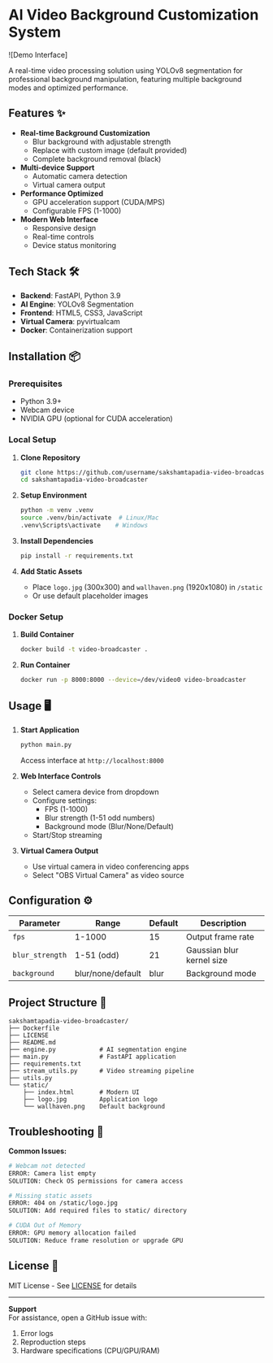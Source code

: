 # AI Video Background Customization System

![Demo Interface]

A real-time video processing solution using YOLOv8 segmentation for professional background manipulation, featuring multiple background modes and optimized performance.

## Features ✨

- **Real-time Background Customization**
  - Blur background with adjustable strength
  - Replace with custom image (default provided)
  - Complete background removal (black)
- **Multi-device Support**
  - Automatic camera detection
  - Virtual camera output
- **Performance Optimized**
  - GPU acceleration support (CUDA/MPS)
  - Configurable FPS (1-1000)
- **Modern Web Interface**
  - Responsive design
  - Real-time controls
  - Device status monitoring

## Tech Stack 🛠️

- **Backend**: FastAPI, Python 3.9
- **AI Engine**: YOLOv8 Segmentation
- **Frontend**: HTML5, CSS3, JavaScript
- **Virtual Camera**: pyvirtualcam
- **Docker**: Containerization support

## Installation 📦

### Prerequisites
- Python 3.9+
- Webcam device
- NVIDIA GPU (optional for CUDA acceleration)

### Local Setup

1. **Clone Repository**
   ```bash
   git clone https://github.com/username/sakshamtapadia-video-broadcaster.git
   cd sakshamtapadia-video-broadcaster
   ```

2. **Setup Environment**
   ```bash
   python -m venv .venv
   source .venv/bin/activate  # Linux/Mac
   .venv\Scripts\activate    # Windows
   ```

3. **Install Dependencies**
   ```bash
   pip install -r requirements.txt
   ```

4. **Add Static Assets**
   - Place `logo.jpg` (300x300) and `wallhaven.png` (1920x1080) in `/static`
   - Or use default placeholder images

### Docker Setup

1. **Build Container**
   ```bash
   docker build -t video-broadcaster .
   ```

2. **Run Container**
   ```bash
   docker run -p 8000:8000 --device=/dev/video0 video-broadcaster
   ```

## Usage 🖥️

1. **Start Application**
   ```bash
   python main.py
   ```
   Access interface at `http://localhost:8000`

2. **Web Interface Controls**
   - Select camera device from dropdown
   - Configure settings:
     - FPS (1-1000)
     - Blur strength (1-51 odd numbers)
     - Background mode (Blur/None/Default)
   - Start/Stop streaming

3. **Virtual Camera Output**
   - Use virtual camera in video conferencing apps
   - Select "OBS Virtual Camera" as video source

## Configuration ⚙️

| Parameter        | Range         | Default | Description                |
|------------------|---------------|---------|----------------------------|
| `fps`            | 1-1000        | 15      | Output frame rate          |
| `blur_strength`  | 1-51 (odd)    | 21      | Gaussian blur kernel size  |
| `background`     | blur/none/default | blur | Background mode       |

## Project Structure 📂

```
sakshamtapadia-video-broadcaster/
├── Dockerfile
├── LICENSE
├── README.md
├── engine.py            # AI segmentation engine
├── main.py              # FastAPI application
├── requirements.txt
├── stream_utils.py      # Video streaming pipeline
├── utils.py
└── static/
    ├── index.html       # Modern UI
    ├── logo.jpg         Application logo
    └── wallhaven.png    Default background
```

## Troubleshooting 🔧

**Common Issues:**

```bash
# Webcam not detected
ERROR: Camera list empty
SOLUTION: Check OS permissions for camera access

# Missing static assets
ERROR: 404 on /static/logo.jpg
SOLUTION: Add required files to static/ directory

# CUDA Out of Memory
ERROR: GPU memory allocation failed
SOLUTION: Reduce frame resolution or upgrade GPU
```

## License 📄

MIT License - See [LICENSE](LICENSE) for details

---

**Support**  
For assistance, open a GitHub issue with:
1. Error logs
2. Reproduction steps
3. Hardware specifications (CPU/GPU/RAM)
```
